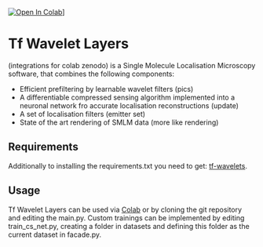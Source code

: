 [![Open In Colab](https://colab.research.google.com/assets/colab-badge.svg)](https://colab.research.google.com/drive/1GQI5KXUymahWzkJ_m4ZVx4LPRGPdVbQf#scrollTo=j6zaRBylyEpW)]

# Tf Wavelet Layers
(integrations for colab zenodo)
is a Single Molecule Localisation Microscopy software, that combines the following components:
* Efficient prefiltering by learnable wavelet filters
(pics)
* A differentiable compressed sensing algorithm implemented into a neuronal network fro accurate localisation reconstructions
(update)
* A set of localisation filters
(emitter set)
* State of the art rendering of SMLM data
(more like rendering)

## Requirements
Additionally to installing the requirements.txt you need to get:
[tf-wavelets](https://github.com/UiO-CS/tf-wavelets).
## Usage
Tf Wavelet Layers can be used via [Colab](https://colab.research.google.com/drive/1GQI5KXUymahWzkJ_m4ZVx4LPRGPdVbQf?pli=1#scrollTo=j6zaRBylyEpW) or by cloning the git repository and editing the main.py.
Custom trainings can be implemented by editing train_cs_net.py, creating a folder in datasets and defining this folder as the current dataset in facade.py.
